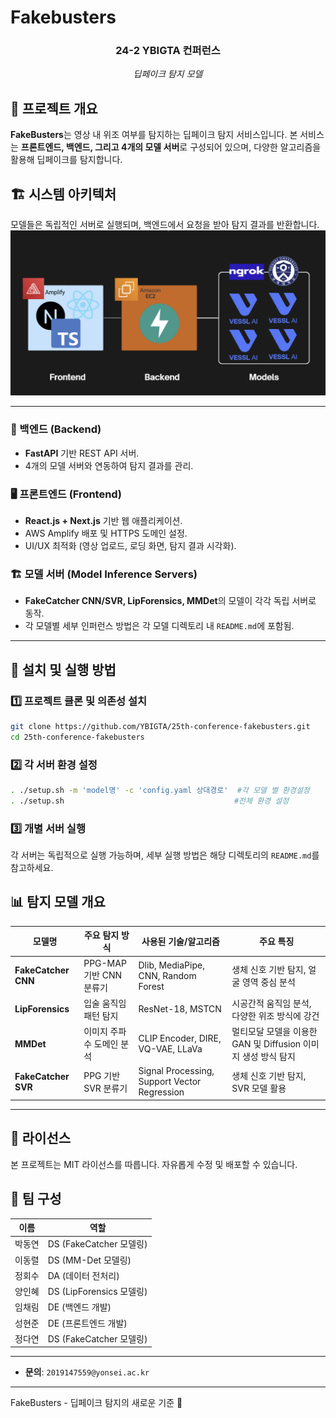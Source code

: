 # Fakebusters

<div align="center">
<h3>24-2 YBIGTA 컨퍼런스</h3>
<em>딥페이크 탐지 모델</em>
</div>


## 📌 프로젝트 개요

**FakeBusters**는 영상 내 위조 여부를 탐지하는 딥페이크 탐지 서비스입니다. 본 서비스는 **프론트엔드, 백엔드, 그리고 4개의 모델 서버**로 구성되어 있으며, 다양한 알고리즘을 활용해 딥페이크를 탐지합니다.

## 🏗️ 시스템 아키텍처

모델들은 독립적인 서버로 실행되며, 백엔드에서 요청을 받아 탐지 결과를 반환합니다.
![stats](static/architecture.png)

---

### 🔧 백엔드 (Backend)
- **FastAPI** 기반 REST API 서버.
- 4개의 모델 서버와 연동하여 탐지 결과를 관리.

### 🖥️ 프론트엔드 (Frontend)
- **React.js + Next.js** 기반 웹 애플리케이션.
- AWS Amplify 배포 및 HTTPS 도메인 설정.
- UI/UX 최적화 (영상 업로드, 로딩 화면, 탐지 결과 시각화).

### 🏗️ 모델 서버 (Model Inference Servers)
- **FakeCatcher CNN/SVR, LipForensics, MMDet**의 모델이 각각 독립 서버로 동작.
- 각 모델별 세부 인퍼런스 방법은 각 모델 디렉토리 내 `README.md`에 포함됨.

---

## 🚀 설치 및 실행 방법

### 1️⃣ 프로젝트 클론 및 의존성 설치
```bash
git clone https://github.com/YBIGTA/25th-conference-fakebusters.git
cd 25th-conference-fakebusters
```

### 2️⃣ 각 서버 환경 설정
```bash
. ./setup.sh -m 'model명' -c 'config.yaml 상대경로'  #각 모델 별 환경설정
. ./setup.sh                                      #전체 환경 설정
```

### 3️⃣ 개별 서버 실행
각 서버는 독립적으로 실행 가능하며, 세부 실행 방법은 해당 디렉토리의 `README.md`를 참고하세요.


## 📊 탐지 모델 개요

| 모델명          | 주요 탐지 방식                      | 사용된 기술/알고리즘                     | 주요 특징                                      |
|---------------|---------------------------------|--------------------------------|--------------------------------------|
| **FakeCatcher CNN** | PPG-MAP 기반 CNN 분류기  | Dlib, MediaPipe, CNN, Random Forest | 생체 신호 기반 탐지, 얼굴 영역 중심 분석 |
| **LipForensics** | 입술 움직임 패턴 탐지          | ResNet-18, MSTCN                  | 시공간적 움직임 분석, 다양한 위조 방식에 강건 |
| **MMDet**       | 이미지 주파수 도메인 분석        | CLIP Encoder, DIRE, VQ-VAE, LLaVa         | 멀티모달 모델을 이용한 GAN 및 Diffusion 이미지 생성 방식 탐지 |
| **FakeCatcher SVR** | PPG 기반 SVR 분류기 | Signal Processing, Support Vector Regression | 생체 신호 기반 탐지, SVR 모델 활용 |


---

## 📜 라이선스
본 프로젝트는 MIT 라이선스를 따릅니다. 자유롭게 수정 및 배포할 수 있습니다.

## 📢 팀 구성
| 이름  | 역할  |
|------|------|
| 박동연 | DS (FakeCatcher 모델링) |
| 이동렬 | DS (MM-Det 모델링) |
| 정회수 | DA (데이터 전처리) |
| 양인혜 | DS (LipForensics 모델링) |
| 임채림 | DE (백엔드 개발) |
| 성현준 | DE (프론트엔드 개발) |
| 정다연 | DS (FakeCatcher 모델링) |

---

- **문의**: `2019147559@yonsei.ac.kr`

---

FakeBusters - 딥페이크 탐지의 새로운 기준 🚀
